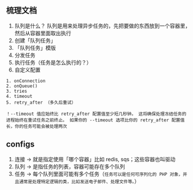 ## 梳理文档

1. 队列是什么？ 
   队列是用来处理异步任务的，先把要做的东西放到一个容器里，然后从容器里面取出执行
2. 创建「队列任务」
3. 「队列任务」模版
4. 分发任务
5. 执行任务（任务是怎么执行的？）
5. 自定义配置
```
1. onConnection
2. onQueue()
3. tries
4. timeout
5. retry_after （多久后重试）

！--timeout 值应始终比 retry_after 配置值至少短几秒钟。 这将确保处理冻结任务的进程始终在重试任务之前终止。 如果你的 --timeout 选项比你的 retry_after 配置值长，你的任务可能会被处理两次
```


## configs

1. 连接 -> 就是指定使用「哪个容器」比如 redis, sqs；这些容器也叫驱动
2. 队列 -> 是指任务的列表，容器可能存在多个队列
3. 任务 -> 每个队列里面可能有多个任务（`任务可以是任何可序列化的 PHP 对象，并且通常是处理特定逻辑的类，比如发送电子邮件、处理文件等。`）

